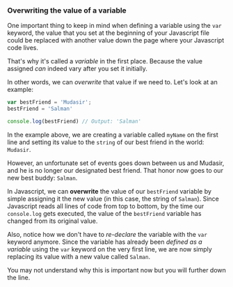 ### Overwriting the value of a variable

One important thing to keep in mind when defining a variable using the `var` keyword, the value that you set at the beginning of your Javascript file could be replaced with another value down the page where your Javascript code lives.

That's why it's called a *variable* in the first place. Because the value assigned *can* indeed vary after you set it initially. 

In other words, we can *overwrite* that value if we need to. Let's look at an example:

~~~js
var bestFriend = 'Mudasir';
bestFriend = 'Salman'

console.log(bestFriend) // Output: 'Salman'
~~~

In the example above, we are creating a variable called `myName` on the first line and setting its value to the `string` of our best friend in the world: `Mudasir`.

However, an unfortunate set of events goes down between us and Mudasir, and he is no longer our designated best friend. That honor now goes to our new best buddy: `Salman`.

In Javascript, we can **overwrite** the value of our `bestFriend` variable by simple assigning it the new value (in this case, the string of `Salman`). Since Javascript reads all lines of code from top to bottom, by the time our `console.log` gets executed, the value of the `bestFriend` variable has changed from its original value.

Also, notice how we don't have to *re-declare* the variable with the `var` keyword anymore. Since the variable has already been *defined as a variable* using the `var` keyword on the very first line, we are now simply replacing its value with a new value called `Salman`.

You may not understand why this is important now but you will further down the line.